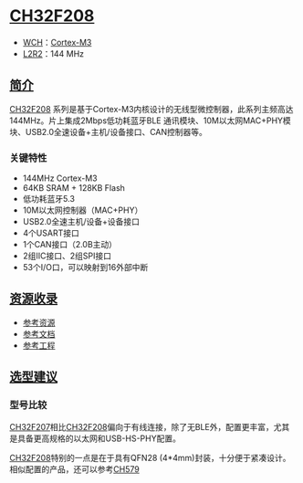 ﻿# [CH32F208](https://github.com/SoCXin/CH32F208)

* [WCH](http://www.wch.cn/)：[Cortex-M3](https://github.com/SoCXin/Cortex-M3)
* [L2R2](https://github.com/SoCXin/Level)：144 MHz

## [简介](https://github.com/SoCXin/CH32F208/wiki)

[CH32F208](https://github.com/SoCXin/CH32F208) 系列是基于Cortex-M3内核设计的无线型微控制器，此系列主频高达144MHz。片上集成2Mbps低功耗蓝牙BLE 通讯模块、10M以太网MAC+PHY模块、USB2.0全速设备+主机/设备接口、CAN控制器等。

### 关键特性

* 144MHz Cortex-M3
* 64KB SRAM + 128KB Flash
* 低功耗蓝牙5.3
* 10M以太网控制器（MAC+PHY）
* USB2.0全速主机/设备+设备接口
* 4个USART接口
* 1个CAN接口（2.0B主动）
* 2组IIC接口、2组SPI接口
* 53个I/O口，可以映射到16外部中断

## [资源收录](https://github.com/SoCXin)

* [参考资源](src/)
* [参考文档](docs/)
* [参考工程](project/)

## [选型建议](https://github.com/SoCXin)

### 型号比较

[CH32F207](https://github.com/SoCXin/CH32F207)相比[CH32F208](https://github.com/SoCXin/CH32F208)偏向于有线连接，除了无BLE外，配置更丰富，尤其是具备更高规格的以太网和USB-HS-PHY配置。

[CH32F208](https://github.com/SoCXin/CH32F208)特别的一点是在于具有QFN28 (4*4mm)封装，十分便于紧凑设计。相似配置的产品，还可以参考[CH579](https://github.com/SoCXin/CH579)

